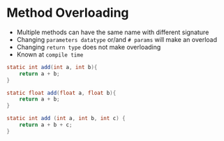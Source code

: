 # Method Overloading
- Multiple methods can have the same name with different signature
- Changing `parameters datatype` or/and `# params` will make an overload
- Changing `return type`  does not make overloading
- Known at `compile time`

```java
static int add(int a, int b){
    return a + b;
}

static float add(float a, float b){
    return a + b;
}

static int add (int a, int b, int c) {
    return a + b + c;
}
```
